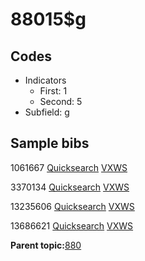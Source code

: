 # 88015$g

## Codes

-   Indicators
    -   First: 1
    -   Second: 5
-   Subfield: g

## Sample bibs

1061667 [Quicksearch](https://search.library.yale.edu/catalog/1061667) [VXWS](http://prodorbis.library.yale.edu:7014/vxws/GetHoldingsService?bibId=1061667)

3370134 [Quicksearch](https://search.library.yale.edu/catalog/3370134) [VXWS](http://prodorbis.library.yale.edu:7014/vxws/GetHoldingsService?bibId=3370134)

13235606 [Quicksearch](https://search.library.yale.edu/catalog/13235606) [VXWS](http://prodorbis.library.yale.edu:7014/vxws/GetHoldingsService?bibId=13235606)

13686621 [Quicksearch](https://search.library.yale.edu/catalog/13686621) [VXWS](http://prodorbis.library.yale.edu:7014/vxws/GetHoldingsService?bibId=13686621)

**Parent topic:**[880](../../tags/880/880.md)

